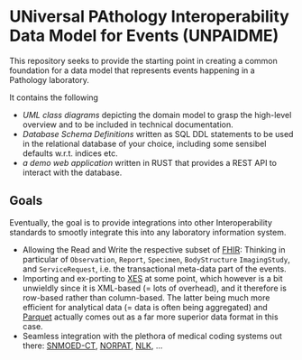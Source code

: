 # UNiversal PAthology Interoperability Data Model for Events (UNPAIDME)

This repository seeks to provide the starting point in creating a common foundation
for a data model that represents events happening in a Pathology laboratory.

It contains the following

- _UML class diagrams_ depicting the domain model to grasp the high-level overview and to be included in technical documentation.
- _Database Schema Definitions_ written as SQL DDL statements to be used in the relational database of your choice, including
some sensibel defaults w.r.t. indices etc.
- _a demo web application_ written in RUST that provides a REST API to interact with the database.


## Goals 

Eventually, the goal is to provide integrations into other Interoperability standards to smootly integrate this 
into any laboratory information system.

- Allowing the Read and Write the respective subset of [FHIR](https://www.hl7.org/fhir/): Thinking
in particular of `Observation`, `Report`, `Specimen`, `BodyStructure` `ImagingStudy`, and `ServiceRequest`, i.e.
the transactional meta-data part of the events.
- Importing and ex-porting to [XES](http://www.xes-standard.org/) at some point, which however is a bit unwieldly
since it is XML-based (= lots of overhead), and it therefore is row-based rather than column-based. The latter
being much more efficient for analytical data (= data is often being aggregated) and [Parquet](https://parquet.apache.org/)
actually comes out as a far more superior data format in this case.
- Seamless integration with the plethora of medical coding systems out there: [SNMOED-CT](https://www.snomed.org/), 
[NORPAT](https://www.ehelse.no/standardisering/standarder/norsk-patologikodeverk), [NLK](https://www.ehelse.no/kodeverk-og-terminologi/Laboratoriekodeverk), ...

